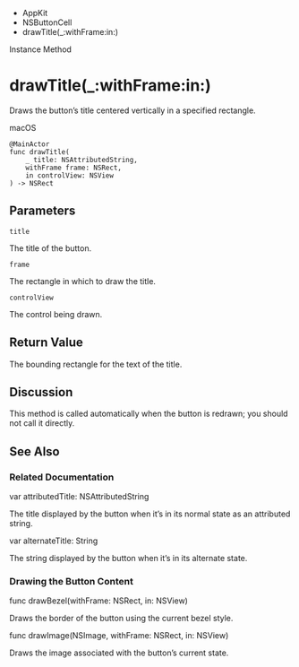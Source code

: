 

- AppKit
- NSButtonCell
-  drawTitle(\_:withFrame:in:) 

Instance Method

# drawTitle(\_:withFrame:in:)

Draws the button’s title centered vertically in a specified rectangle.

macOS

``` source
@MainActor
func drawTitle(
    _ title: NSAttributedString,
    withFrame frame: NSRect,
    in controlView: NSView
) -> NSRect
```

## Parameters 

`title`  

The title of the button.

`frame`  

The rectangle in which to draw the title.

`controlView`  

The control being drawn.

## Return Value

The bounding rectangle for the text of the title.

## Discussion

This method is called automatically when the button is redrawn; you should not call it directly.

## See Also

### Related Documentation

var attributedTitle: NSAttributedString

The title displayed by the button when it’s in its normal state as an attributed string.

var alternateTitle: String

The string displayed by the button when it’s in its alternate state.

### Drawing the Button Content

func drawBezel(withFrame: NSRect, in: NSView)

Draws the border of the button using the current bezel style.

func drawImage(NSImage, withFrame: NSRect, in: NSView)

Draws the image associated with the button’s current state.

